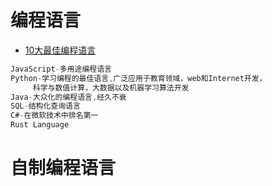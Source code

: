 # 编程语言

- [10大最佳编程语言](http://gcdn.gcpowertools.com.cn/showtopic-35812-1-3.html?utm_source=gold.xitu.io&utm_medium=referral&utm_campaign=20170220)

```javascript
JavaScript-多用途编程语言
Python-学习编程的最佳语言,广泛应用于教育领域，web和Internet开发，
     科学与数值计算，大数据以及机器学习算法开发
Java-大众化的编程语言,经久不衰
SQL-结构化查询语言
C#-在微软技术中排名第一
Rust Language
```

# 自制编程语言
